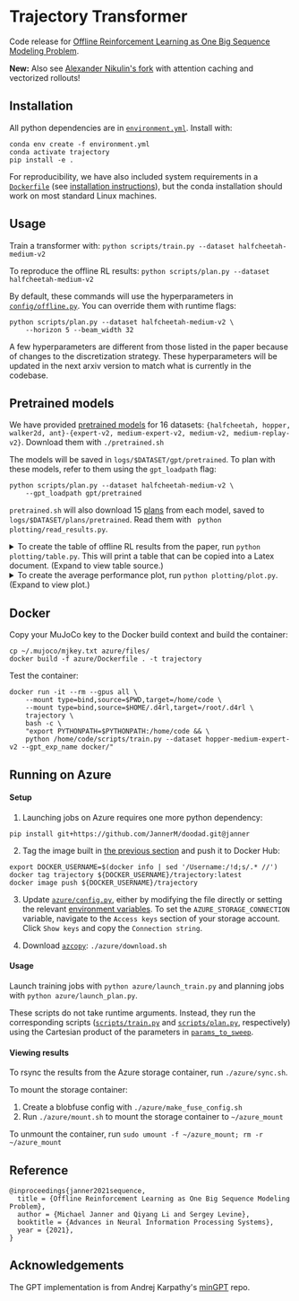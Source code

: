# Trajectory Transformer

Code release for [Offline Reinforcement Learning as One Big Sequence Modeling Problem](https://arxiv.org/abs/2106.02039).

**New:** Also see [Alexander Nikulin's fork](https://github.com/Howuhh/faster-trajectory-transformer) with attention caching and vectorized rollouts!

## Installation

All python dependencies are in [`environment.yml`](environment.yml). Install with:

```
conda env create -f environment.yml
conda activate trajectory
pip install -e .
```

For reproducibility, we have also included system requirements in a [`Dockerfile`](azure/Dockerfile) (see [installation instructions](#Docker)), but the conda installation should work on most standard Linux machines.

## Usage

Train a transformer with: `python scripts/train.py --dataset halfcheetah-medium-v2`

To reproduce the offline RL results: `python scripts/plan.py --dataset halfcheetah-medium-v2`

By default, these commands will use the hyperparameters in [`config/offline.py`](config/offline.py). You can override them with runtime flags:
```
python scripts/plan.py --dataset halfcheetah-medium-v2 \
	--horizon 5 --beam_width 32
```

A few hyperparameters are different from those listed in the paper because of changes to the discretization strategy. These hyperparameters will be updated in the next arxiv version to match what is currently in the codebase.

## Pretrained models

We have provided [pretrained models](https://www.dropbox.com/sh/r09lkdoj66kx43w/AACbXjMhcI6YNsn1qU4LParja?dl=0) for 16 datasets: `{halfcheetah, hopper, walker2d, ant}-{expert-v2, medium-expert-v2, medium-v2, medium-replay-v2}`. Download them with `./pretrained.sh`

The models will be saved in `logs/$DATASET/gpt/pretrained`. To plan with these models, refer to them using the `gpt_loadpath` flag:
```
python scripts/plan.py --dataset halfcheetah-medium-v2 \
	--gpt_loadpath gpt/pretrained
```

`pretrained.sh` will also download 15 [plans](https://www.dropbox.com/sh/po0nul2u6qk8r2i/AABPDrOEJplQ8JT13DASdOWWa?dl=0) from each model, saved to `logs/$DATASET/plans/pretrained`. Read them with `
python plotting/read_results.py`.

<details>
<summary>To create the table of offline RL results from the paper, run <code>python plotting/table.py</code>. This will print a table that can be copied into a Latex document. (Expand to view table source.)</summary>

```
\begin{table*}[h]
\centering
\small
\begin{tabular}{llrrrrrr}
\toprule
\multicolumn{1}{c}{\bf Dataset} & \multicolumn{1}{c}{\bf Environment} & \multicolumn{1}{c}{\bf BC} & \multicolumn{1}{c}{\bf MBOP} & \multicolumn{1}{c}{\bf BRAC} & \multicolumn{1}{c}{\bf CQL} & \multicolumn{1}{c}{\bf DT} & \multicolumn{1}{c}{\bf TT (Ours)} \\
\midrule
Medium-Expert & HalfCheetah & $59.9$ & $105.9$ & $41.9$ & $91.6$ & $86.8$ & $95.0$ \scriptsize{\raisebox{1pt}{$\pm 0.2$}} \\
Medium-Expert & Hopper & $79.6$ & $55.1$ & $0.9$ & $105.4$ & $107.6$ & $110.0$ \scriptsize{\raisebox{1pt}{$\pm 2.7$}} \\
Medium-Expert & Walker2d & $36.6$ & $70.2$ & $81.6$ & $108.8$ & $108.1$ & $101.9$ \scriptsize{\raisebox{1pt}{$\pm 6.8$}} \\
Medium-Expert & Ant & $-$ & $-$ & $-$ & $-$ & $-$ & $116.1$ \scriptsize{\raisebox{1pt}{$\pm 9.0$}} \\
\midrule
Medium & HalfCheetah & $43.1$ & $44.6$ & $46.3$ & $44.0$ & $42.6$ & $46.9$ \scriptsize{\raisebox{1pt}{$\pm 0.4$}} \\
Medium & Hopper & $63.9$ & $48.8$ & $31.3$ & $58.5$ & $67.6$ & $61.1$ \scriptsize{\raisebox{1pt}{$\pm 3.6$}} \\
Medium & Walker2d & $77.3$ & $41.0$ & $81.1$ & $72.5$ & $74.0$ & $79.0$ \scriptsize{\raisebox{1pt}{$\pm 2.8$}} \\
Medium & Ant & $-$ & $-$ & $-$ & $-$ & $-$ & $83.1$ \scriptsize{\raisebox{1pt}{$\pm 7.3$}} \\
\midrule
Medium-Replay & HalfCheetah & $4.3$ & $42.3$ & $47.7$ & $45.5$ & $36.6$ & $41.9$ \scriptsize{\raisebox{1pt}{$\pm 2.5$}} \\
Medium-Replay & Hopper & $27.6$ & $12.4$ & $0.6$ & $95.0$ & $82.7$ & $91.5$ \scriptsize{\raisebox{1pt}{$\pm 3.6$}} \\
Medium-Replay & Walker2d & $36.9$ & $9.7$ & $0.9$ & $77.2$ & $66.6$ & $82.6$ \scriptsize{\raisebox{1pt}{$\pm 6.9$}} \\
Medium-Replay & Ant & $-$ & $-$ & $-$ & $-$ & $-$ & $77.0$ \scriptsize{\raisebox{1pt}{$\pm 6.8$}} \\
\midrule
\multicolumn{2}{c}{\bf Average (without Ant)} & 47.7 & 47.8 & 36.9 & 77.6 & 74.7 & 78.9 \hspace{.6cm} \\
\multicolumn{2}{c}{\bf Average (all settings)} & $-$ & $-$ & $-$ & $-$ & $-$ & 82.2 \hspace{.6cm} \\
\bottomrule
\end{tabular}
\label{table:d4rl}
\end{table*}
```

![](https://github.com/anonymized-transformer/anonymized-transformer.github.io/blob/master/plots/table.png)
</details>

<details>
<summary>
To create the average performance plot, run <code>python plotting/plot.py</code>.
<!-- The plot will be saved to <a href="plotting/bar.png"><code>plotting/bar.png</code></a>. -->
(Expand to view plot.)</summary>
<br>

![](plotting/bar.png)
</details>

## Docker

Copy your MuJoCo key to the Docker build context and build the container:
```
cp ~/.mujoco/mjkey.txt azure/files/
docker build -f azure/Dockerfile . -t trajectory
```

Test the container:
```
docker run -it --rm --gpus all \
	--mount type=bind,source=$PWD,target=/home/code \
	--mount type=bind,source=$HOME/.d4rl,target=/root/.d4rl \
	trajectory \
	bash -c \
	"export PYTHONPATH=$PYTHONPATH:/home/code && \
	python /home/code/scripts/train.py --dataset hopper-medium-expert-v2 --gpt_exp_name docker/"
```

## Running on Azure

#### Setup

1. Launching jobs on Azure requires one more python dependency:
```
pip install git+https://github.com/JannerM/doodad.git@janner
```

2. Tag the image built in [the previous section](#Docker) and push it to Docker Hub:
```
export DOCKER_USERNAME=$(docker info | sed '/Username:/!d;s/.* //')
docker tag trajectory ${DOCKER_USERNAME}/trajectory:latest
docker image push ${DOCKER_USERNAME}/trajectory
```

3. Update [`azure/config.py`](azure/config.py), either by modifying the file directly or setting the relevant [environment variables](azure/config.py#L47-L52). To set the `AZURE_STORAGE_CONNECTION` variable, navigate to the `Access keys` section of your storage account. Click `Show keys` and copy the `Connection string`.

4. Download [`azcopy`](https://docs.microsoft.com/en-us/azure/storage/common/storage-use-azcopy-v10): `./azure/download.sh`

#### Usage

Launch training jobs with `python azure/launch_train.py` and planning jobs with `python azure/launch_plan.py`.

These scripts do not take runtime arguments. Instead, they run the corresponding scripts ([`scripts/train.py`](scripts/train.py) and [`scripts/plan.py`](scripts/plan.py), respectively) using the Cartesian product of the parameters in [`params_to_sweep`](azure/launch_train.py#L36-L38).

#### Viewing results

To rsync the results from the Azure storage container, run `./azure/sync.sh`.

To mount the storage container:
1. Create a blobfuse config with `./azure/make_fuse_config.sh`
2. Run `./azure/mount.sh` to mount the storage container to `~/azure_mount`

To unmount the container, run `sudo umount -f ~/azure_mount; rm -r ~/azure_mount`

## Reference
```
@inproceedings{janner2021sequence,
  title = {Offline Reinforcement Learning as One Big Sequence Modeling Problem},
  author = {Michael Janner and Qiyang Li and Sergey Levine},
  booktitle = {Advances in Neural Information Processing Systems},
  year = {2021},
}
```

## Acknowledgements

The GPT implementation is from Andrej Karpathy's [minGPT](https://github.com/karpathy/minGPT) repo.

